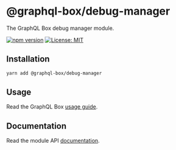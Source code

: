# @graphql-box/debug-manager

The GraphQL Box debug manager module.

[![npm version](https://badge.fury.io/js/%40graphql-box%2Fdebug-manager.svg)](https://badge.fury.io/js/%40graphql-box%2Fdebug-manager)
[![License: MIT](https://img.shields.io/badge/License-MIT-yellow.svg)](LICENSE)

## Installation

```bash
yarn add @graphql-box/debug-manager
```

## Usage

Read the GraphQL Box [usage guide](../../README.md#usage).

## Documentation

Read the module API [documentation](docs/README.md).